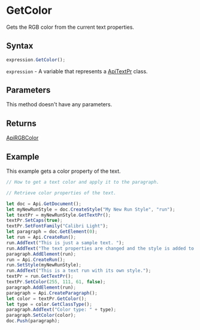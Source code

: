 # GetColor

Gets the RGB color from the current text properties.

## Syntax

```javascript
expression.GetColor();
```

`expression` - A variable that represents a [ApiTextPr](../ApiTextPr.md) class.

## Parameters

This method doesn't have any parameters.

## Returns

[ApiRGBColor](../../ApiRGBColor/ApiRGBColor.md)

## Example

This example gets a color property of the text.

```javascript editor-docx
// How to get a text color and apply it to the paragraph.

// Retrieve color properties of the text.

let doc = Api.GetDocument();
let myNewRunStyle = doc.CreateStyle("My New Run Style", "run");
let textPr = myNewRunStyle.GetTextPr();
textPr.SetCaps(true);
textPr.SetFontFamily("Calibri Light");
let paragraph = doc.GetElement(0);
let run = Api.CreateRun();
run.AddText("This is just a sample text. ");
run.AddText("The text properties are changed and the style is added to the paragraph. ");
paragraph.AddElement(run);
run = Api.CreateRun();
run.SetStyle(myNewRunStyle);
run.AddText("This is a text run with its own style.");
textPr = run.GetTextPr();
textPr.SetColor(255, 111, 61, false);
paragraph.AddElement(run);
paragraph = Api.CreateParagraph();
let color = textPr.GetColor();
let type = color.GetClassType();
paragraph.AddText("Color type: " + type);
paragraph.SetColor(color);
doc.Push(paragraph);
```
